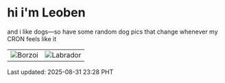 # hi i'm Leoben

and i like dogs—so have some random dog pics that change whenever my CRON feels like it

|  |  |
|--------|----------|
| ![Borzoi](https://random-dog-vercel.vercel.app/api/random-borzoi?v=1756654115) | ![Labrador](https://random-dog-vercel.vercel.app/api/random-labrador?v=1756654115) |

Last updated: 2025-08-31 23:28 PHT
